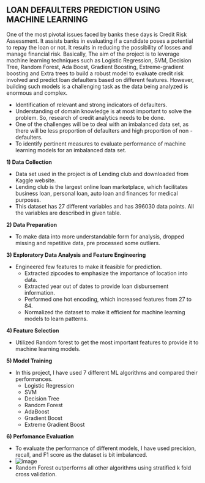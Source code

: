 <h2>LOAN DEFAULTERS PREDICTION USING MACHINE LEARNING</h2>

One of the most pivotal issues faced by banks these days is Credit Risk Assessment. It assists banks in evaluating if a candidate poses a potential to repay the loan or not. 
It results in reducing the possibility of losses and manage financial risk. Basically, The aim of the project is to leverage machine learning techniques such as Logistic Regression, SVM, Decision Tree, Random Forest, Ada Boost, Gradient Boosting, Extreme-gradient boosting and Extra trees to build a robust model to evaluate credit risk involved and predict loan defaulters based on different features. However, building such models is a challenging task as the data being analyzed is enormous and complex.

* Identification of relevant and strong indicators of defaulters. 
* Understanding of domain knowledge is at most important to solve the problem. So, research of credit analytics needs to be done. 
* One of the challenges will be to deal with an imbalanced data set, as there will be less proportion of defaulters and high proportion of non -defaulters.
* To identify pertinent measures to evaluate performance of machine learning models for an imbalanced data set.


<b>1) Data Collection</b>
- Data set used in the project is of Lending club and downloaded from Kaggle website. 
- Lending club is the largest online loan marketplace, which facilitates business loan, personal loan, auto loan and finances for medical purposes. 
- This dataset has 27 different variables and has 396030 data points. All the variables are described in given table. 
  
<b>2) Data Preparation</b>
  - To make data into more understandable form for analysis, dropped missing and repetitive data, pre processed some outliers.   

<b>3) Exploratory Data Analysis and Feature Engineering</b>
  - Engineered few features to make it feasible for prediction.
    * Extracted zipcodes to emphasize the importance of location into data.
    * Extracted year out of dates to provide loan disbursement information.
    * Performed one hot encoding, which increased features from 27 to 84.
    * Normalized the dataset to make it efficient for machine learning models to learn patterns.
    
<b>4) Feature Selection</b>
 - Utilized Random forest to get the most important features to provide it to machine learning models. 

<b>5) Model Training</b>
  - In this project, I have used 7 different ML algorithms and compared their performances.
    - Logistic Regression
    - SVM
    - Decision Tree
    - Random Forest
    - AdaBoost
    - Gradient Boost
    - Extreme Gradient Boost

<b>6) Perfomance Evaluation</b>
  - To evaluate the performance of different models, I have used precision, recall, and F1 score as the dataset is bit imbalanced.
  - ![image](https://user-images.githubusercontent.com/55615788/149054835-123544f7-f56f-4c7f-a67f-55386822b62a.png)
  - Random Forest outperforms all other algorithms using stratified k fold cross validation.


  
  
  
  
  
